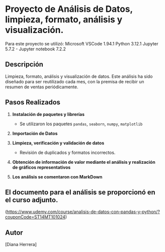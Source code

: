# Proyecto de Análisis de Datos, limpieza, formato, análisis y visualización.

Para este proyecto se utilizó:
Microsoft VSCode 1.94.1
Python 3.12.1
Jupyter 5.7.2 - Jupyter notebook 7.2.2
 

## Descripción
Limpieza, formato, análisis y visualización de datos.
Este análisis ha sido diseñado para ser reutilizado cada mes, con la premisa de recibir un resumen de ventas periódicamente.


## Pasos Realizados

1. **Instalación de paquetes y librerías**
   - Se utilizaron los paquetes `pandas`, `seaborn`, `numpy`, `matplotlib`
   
2. **Importación de Datos**
   
3. **Limpieza, verificación y validación de datos**
   - Revisión de duplicados y formatos incorrectos.

4. **Obtención de información de valor mediante el análisis y realización de gráficos representativos**

5. **Los análisis se comentaron con MarkDown**



## El documento para el análisis se proporcionó en el curso adjunto.
 (https://www.udemy.com/course/analisis-de-datos-con-pandas-y-python/?couponCode=ST14MT101024)

## Autor
[Diana Herrera]

